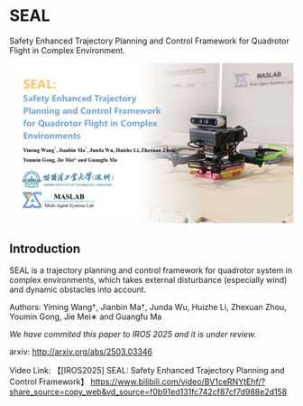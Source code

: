 # SEAL
Safety Enhanced Trajectory Planning and Control Framework for Quadrotor Flight in Complex Environment.

![image](figs/video_IROS25_SEAL.png)



## Introduction
SEAL is a trajectory planning and control framework for quadrotor system in complex environments, which takes external disturbance (especially wind) and dynamic obstacles into account.

Authors:  Yiming Wang†, Jianbin Ma†, Junda Wu, Huizhe Li, Zhexuan Zhou, Youmin Gong, Jie Mei∗ and Guangfu Ma

*We have commited this paper to IROS 2025 and it is under review.*

arxiv: http://arxiv.org/abs/2503.03346

Video Link: 【[IROS2025] SEAL: Safety Enhanced Trajectory Planning and Control Framework】 https://www.bilibili.com/video/BV1ceRNYtEhf/?share_source=copy_web&vd_source=f0b91ed131fc742cf87cf7d988e2d158


